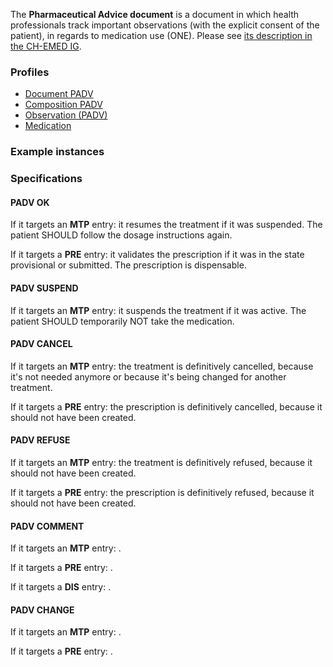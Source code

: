 The **Pharmaceutical Advice document** is a document in which health professionals track important observations (with the explicit consent of the patient), in regards to medication use (ONE). Please see [its description in the CH-EMED IG](http://fhir.ch/ig/ch-emed/pharmaceutical-advice-document.html).

### Profiles

* [Document PADV](StructureDefinition-ch-emed-epr-document-pharmaceuticaladvice.html)
* [Composition PADV](StructureDefinition-ch-emed-epr-composition-pharmaceuticaladvice.html)
* [Observation (PADV)](StructureDefinition-ch-emed-epr-observation.html)
* [Medication](StructureDefinition-ch-emed-epr-medication.html)

### Example instances

### Specifications

#### PADV OK

If it targets an **MTP** entry: it resumes the treatment if it was suspended. The patient SHOULD follow the dosage instructions again.

If it targets a **PRE** entry: it validates the prescription if it was in the state provisional or submitted. The prescription is dispensable.

#### PADV SUSPEND

If it targets an **MTP** entry: it suspends the treatment if it was active. The patient SHOULD temporarily NOT take the medication.

#### PADV CANCEL

If it targets an **MTP** entry: the treatment is definitively cancelled, because it's not needed anymore or because it's being changed for another treatment.

If it targets a **PRE** entry: the prescription is definitively cancelled, because it should not have been created.

#### PADV REFUSE

If it targets an **MTP** entry: the treatment is definitively refused, because it should not have been created.

If it targets a **PRE** entry: the prescription is definitively refused, because it should not have been created.

#### PADV COMMENT

If it targets an **MTP** entry: .

If it targets a **PRE** entry: .

If it targets a **DIS** entry: .

#### PADV CHANGE

If it targets an **MTP** entry: .

If it targets a **PRE** entry: .
